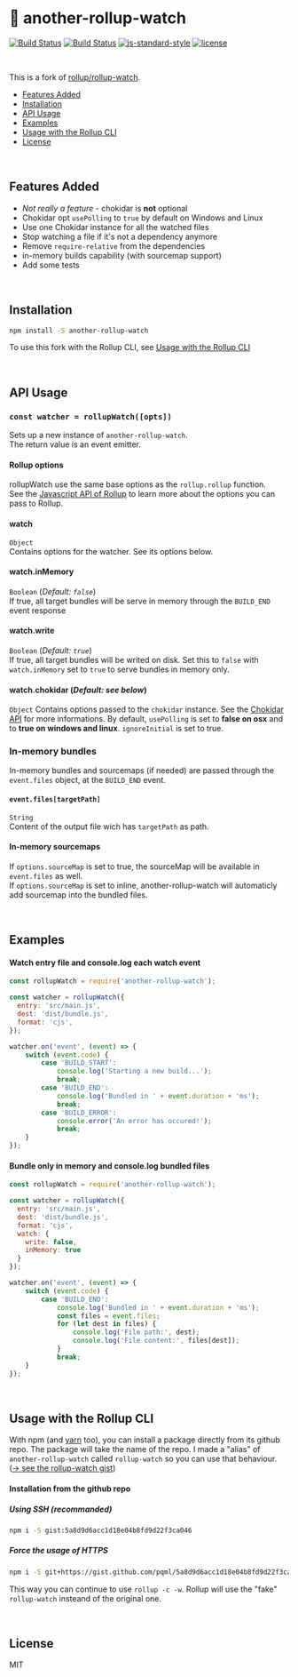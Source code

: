 # :mag_right: another-rollup-watch

[![Build Status](https://ci.appveyor.com/api/projects/status/github/pqml/another-rollup-watch?svg=true)](https://ci.appveyor.com/project/pqml/another-rollup-watch)
[![Build Status](https://secure.travis-ci.org/pqml/another-rollup-watch.svg)](https://travis-ci.org/pqml/another-rollup-watch)
[![js-standard-style](https://img.shields.io/badge/code%20style-standard-brightgreen.svg)](http://standardjs.com)
[![license](https://img.shields.io/github/license/pqml/another-rollup-watch.svg)](https://raw.githubusercontent.com/pqml/another-rollup-watch/master/LICENSE)

<br>

This is a fork of [rollup/rollup-watch](http://github.com/rollup/rollup-watch).



* [Features Added](#features-added)
* [Installation](#installation)
* [API Usage](#api-usage)
* [Examples](#examples)
* [Usage with the Rollup CLI](#usage-with-the-rollup-cli)
* [License](#license)


<br>

## Features Added
* _Not really a feature_ - chokidar is **not** optional
* Chokidar opt `usePolling` to `true` by default on Windows and Linux
* Use one Chokidar instance for all the watched files
* Stop watching a file if it's not a dependency anymore
* Remove `require-relative` from the dependencies
* in-memory builds capability (with sourcemap support)
* Add some tests

<br>

## Installation
```sh
npm install -S another-rollup-watch
```

To use this fork with the Rollup CLI, see [Usage with the Rollup CLI](#usage-with-the-rollup-cli)

<br>

## API Usage

### `const watcher = rollupWatch([opts])`

Sets up a new instance of `another-rollup-watch`. <br>
The return value is an event emitter.

#### Rollup options

rollupWatch use the same base options as the `rollup.rollup` function. <br>
See the [Javascript API of Rollup](https://github.com/rollup/rollup/wiki/JavaScript-API#rolluprollup-options-) to learn more about the options you can pass to Rollup.

#### watch
`Object` <br>
Contains options for the watcher. See its options below.

#### watch.inMemory
`Boolean` (_Default: `false`_) <br>
If true, all target bundles will be serve in memory through the `BUILD_END` event response

#### watch.write
`Boolean` (_Default: `true`_) <br>
If true, all target bundles will be writed on disk. Set this to `false` with `watch.inMemory` set to `true` to serve bundles in memory only.

#### watch.chokidar (_Default: see below_)
`Object`
Contains options passed to the `chokidar` instance. See the [Chokidar API](https://github.com/paulmillr/chokidar#api) for more informations.
By default, `usePolling` is set to **false on osx** and to **true on windows and linux**. `ignoreInitial` is set to true.

### In-memory bundles
In-memory bundles and sourcemaps (if needed) are passed through the `event.files` object, at the `BUILD_END` event.

#### `event.files[targetPath]`
`String` <br>
Content of the output file wich has `targetPath` as path.
<br>

#### In-memory sourcemaps
If `options.sourceMap` is set to true, the sourceMap will be available in `event.files` as well. <br>
If `options.sourceMap` is set to inline, another-rollup-watch will automaticly add sourcemap into the bundled files.

<br>

## Examples

#### Watch entry file and console.log each watch event
```javascript
const rollupWatch = require('another-rollup-watch');

const watcher = rollupWatch({
  entry: 'src/main.js',
  dest: 'dist/bundle.js',
  format: 'cjs',
});

watcher.on('event', (event) => {
    switch (event.code) {
        case 'BUILD_START':
            console.log('Starting a new build...');
            break;
        case 'BUILD_END':
            console.log('Bundled in ' + event.duration + 'ms');
            break;
        case 'BUILD_ERROR':
            console.error('An error has occured!');
            break;
    }
});
```

#### Bundle only in memory and console.log bundled files
```javascript
const rollupWatch = require('another-rollup-watch');

const watcher = rollupWatch({
  entry: 'src/main.js',
  dest: 'dist/bundle.js',
  format: 'cjs',
  watch: {
    write: false,
    inMemory: true
  }
});

watcher.on('event', (event) => {
    switch (event.code) {
        case 'BUILD_END':
            console.log('Bundled in ' + event.duration + 'ms');
            const files = event.files;
            for (let dest in files) {
                console.log('File path:', dest);
                console.log('File content:', files[dest]);
            }
            break;
    }
});
```

<br>

## Usage with the Rollup CLI

With npm (and [yarn](https://github.com/yarnpkg) too), you can install a package directly from its github repo. The package will take the name of the repo. I made a "alias" of `another-rollup-watch` called `rollup-watch` so you can use that behaviour. ([→ see the rollup-watch gist](https://gist.github.com/pqml/5a8d9d6acc1d18e04b8fd9d22f3ca046))

#### Installation from the github repo

##### Using SSH (recommanded)
```sh
npm i -S gist:5a8d9d6acc1d18e04b8fd9d22f3ca046
```

##### Force the usage of HTTPS
```sh
npm i -S git+https://gist.github.com/pqml/5a8d9d6acc1d18e04b8fd9d22f3ca046
```

This way you can continue to use `rollup -c -w`. Rollup will use the "fake" `rollup-watch` insteand of the original one.

<br>

## License
MIT